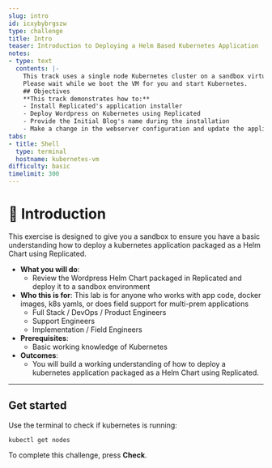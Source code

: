 ```yaml
---
slug: intro
id: icxybybrgszw
type: challenge
title: Intro
teaser: Introduction to Deploying a Helm Based Kubernetes Application
notes:
- type: text
  contents: |-
    This track uses a single node Kubernetes cluster on a sandbox virtual machine.
    Please wait while we boot the VM for you and start Kubernetes.
    ## Objectives
    **This track demonstrates how to:**
    - Install Replicated's application installer
    - Deploy Wordpress on Kubernetes using Replicated
    - Provide the Initial Blog's name during the installation
    - Make a change in the webserver configuration and update the application
tabs:
- title: Shell
  type: terminal
  hostname: kubernetes-vm
difficulty: basic
timelimit: 300
---
```


👋 Introduction
===============

This exercise is designed to give you a sandbox to ensure you have a basic understanding how to deploy a kubernetes application packaged as a Helm Chart using Replicated.

* **What you will do**:
  * Review the Wordpress Helm Chart packaged in Replicated and deploy it to a sandbox environment
* **Who this is for**: This lab is for anyone who works with app code, docker images, k8s yamls, or does field support for multi-prem applications
  * Full Stack / DevOps / Product Engineers
  * Support Engineers
  * Implementation / Field Engineers
* **Prerequisites**:
  * Basic working knowledge of Kubernetes
* **Outcomes**:
  * You will build a working understanding of how to deploy a kubernetes application packaged as a Helm Chart using Replicated.

* * *

## Get started
Use the terminal to check if kubernetes is running:

```
kubectl get nodes
```

To complete this challenge, press **Check**.
